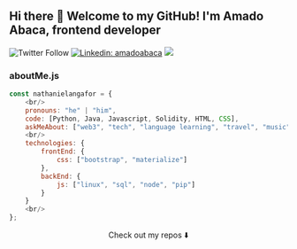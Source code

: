 ## Hi there 👋 Welcome to my GitHub! I'm Amado Abaca, frontend developer


![Twitter Follow](https://img.shields.io/twitter/follow/amabk_?style=social)
[![Linkedin: amadoabaca](https://img.shields.io/badge/-amado-blue?style=flat-square&logo=Linkedin&logoColor=white&link=https://https://www.linkedin.com/in/amado-abaca-59845a1b4/)](https://www.linkedin.com/in/amado-abaca-59845a1b4/)
![](https://visitor-badge.glitch.me/badge?page_id=amadoabaca.amadoabaca)

### aboutMe.js

```javascript
const nathanielangafor = {
    <br/>
    pronouns: "he" | "him",
    code: [Python, Java, Javascript, Solidity, HTML, CSS],
    askMeAbout: ["web3", "tech", "language learning", "travel", "music", "coffee"],
    <br/>
    technologies: {
        frontEnd: {
            css: ["bootstrap", "materialize"]
        },
        backEnd: {
            js: ["linux", "sql", "node", "pip"]
        }        
    }
    <br/>
};
```

<p align="center">
Check out my repos ⬇️  
</p>

